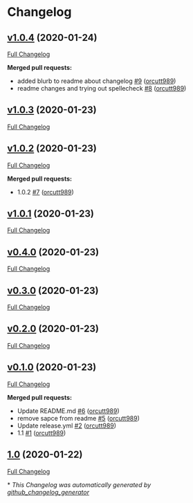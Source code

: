 # Changelog

## [v1.0.4](https://github.com/orcutt989/twitter-statistics/tree/v1.0.4) (2020-01-24)

[Full Changelog](https://github.com/orcutt989/twitter-statistics/compare/v1.0.3...v1.0.4)

**Merged pull requests:**

- added blurb to readme about changelog [\#9](https://github.com/orcutt989/twitter-statistics/pull/9) ([orcutt989](https://github.com/orcutt989))
- readme changes and trying out spellecheck [\#8](https://github.com/orcutt989/twitter-statistics/pull/8) ([orcutt989](https://github.com/orcutt989))

## [v1.0.3](https://github.com/orcutt989/twitter-statistics/tree/v1.0.3) (2020-01-23)

[Full Changelog](https://github.com/orcutt989/twitter-statistics/compare/v1.0.2...v1.0.3)

## [v1.0.2](https://github.com/orcutt989/twitter-statistics/tree/v1.0.2) (2020-01-23)

[Full Changelog](https://github.com/orcutt989/twitter-statistics/compare/v1.0.1...v1.0.2)

**Merged pull requests:**

- 1.0.2 [\#7](https://github.com/orcutt989/twitter-statistics/pull/7) ([orcutt989](https://github.com/orcutt989))

## [v1.0.1](https://github.com/orcutt989/twitter-statistics/tree/v1.0.1) (2020-01-23)

[Full Changelog](https://github.com/orcutt989/twitter-statistics/compare/v0.4.0...v1.0.1)

## [v0.4.0](https://github.com/orcutt989/twitter-statistics/tree/v0.4.0) (2020-01-23)

[Full Changelog](https://github.com/orcutt989/twitter-statistics/compare/v0.3.0...v0.4.0)

## [v0.3.0](https://github.com/orcutt989/twitter-statistics/tree/v0.3.0) (2020-01-23)

[Full Changelog](https://github.com/orcutt989/twitter-statistics/compare/v0.2.0...v0.3.0)

## [v0.2.0](https://github.com/orcutt989/twitter-statistics/tree/v0.2.0) (2020-01-23)

[Full Changelog](https://github.com/orcutt989/twitter-statistics/compare/v0.1.0...v0.2.0)

## [v0.1.0](https://github.com/orcutt989/twitter-statistics/tree/v0.1.0) (2020-01-23)

[Full Changelog](https://github.com/orcutt989/twitter-statistics/compare/1.0...v0.1.0)

**Merged pull requests:**

- Update README.md [\#6](https://github.com/orcutt989/twitter-statistics/pull/6) ([orcutt989](https://github.com/orcutt989))
- remove sapce from readme [\#5](https://github.com/orcutt989/twitter-statistics/pull/5) ([orcutt989](https://github.com/orcutt989))
- Update release.yml [\#2](https://github.com/orcutt989/twitter-statistics/pull/2) ([orcutt989](https://github.com/orcutt989))
- 1.1 [\#1](https://github.com/orcutt989/twitter-statistics/pull/1) ([orcutt989](https://github.com/orcutt989))

## [1.0](https://github.com/orcutt989/twitter-statistics/tree/1.0) (2020-01-22)

[Full Changelog](https://github.com/orcutt989/twitter-statistics/compare/8df1ef40e0e40c5133842729c14cb7ca35eca771...1.0)



\* *This Changelog was automatically generated by [github_changelog_generator](https://github.com/github-changelog-generator/github-changelog-generator)*
